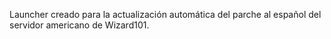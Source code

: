 Launcher creado para la actualización automática del parche al español del servidor americano de Wizard101.

